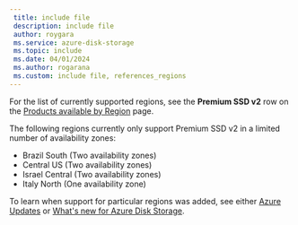 ```yaml
---
 title: include file
 description: include file
 author: roygara
 ms.service: azure-disk-storage
 ms.topic: include
 ms.date: 04/01/2024
 ms.author: rogarana
 ms.custom: include file, references_regions
---
```

For the list of currently supported regions, see the **Premium SSD v2** row on the [Products available by Region](https://azure.microsoft.com/explore/global-infrastructure/products-by-region/?products=storage) page.

The following regions currently only support Premium SSD v2 in a limited number of availability zones:
- Brazil South (Two availability zones)
- Central US (Two availability zones)
- Israel Central (Two availability zones)
- Italy North (One availability zone) 

To learn when support for particular regions was added, see either [Azure Updates](https://azure.microsoft.com/updates/?query=disk%20storage) or [What's new for Azure Disk Storage](../articles/virtual-machines/disks-whats-new.md).
